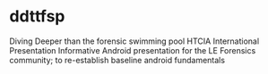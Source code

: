 # ddttfsp
Diving Deeper than the forensic swimming pool HTCIA International Presentation
Informative Android presentation for the LE Forensics community; to re-establish baseline android fundamentals
